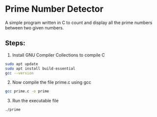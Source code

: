 # Prime Number Detector

A simple program written in C to count and display all the prime numbers between two given numbers.

## Steps:

1. Install GNU Compiler Collections to compile C
```bash
sudo apt update
sudo apt install build-essential
gcc --version
```

2. Now compile the file prime.c using gcc
```bash
gcc prime.c -o prime
```
3. Run the executable file
```bash
./prime
```
